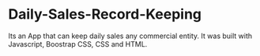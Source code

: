 # Daily-Sales-Record-Keeping
Its an App that can keep daily sales any commercial entity. It was built with Javascript, Boostrap CSS, CSS and HTML.
